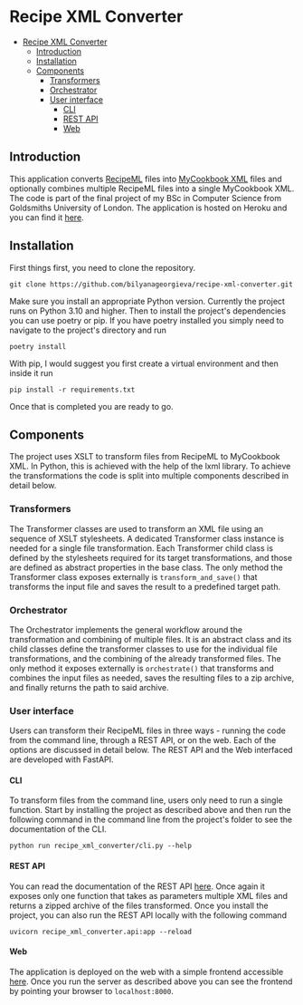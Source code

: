 # Recipe XML Converter
- [Recipe XML Converter](#recipe-xml-converter)
  - [Introduction](#introduction)
  - [Installation](#installation)
  - [Components](#components)
    - [Transformers](#transformers)
    - [Orchestrator](#orchestrator)
    - [User interface](#user-interface)
      - [CLI](#cli)
      - [REST API](#rest-api)
      - [Web](#web)
## Introduction
This application converts [RecipeML](http://www.formatdata.com/recipeml/) files into 
[MyCookbook XML](https://cookmate.blog/my-cookbook-xml-schema/) files and optionally combines multiple
RecipeML files into a single MyCookbook XML. The code is part of the final project of my 
BSc in Computer Science from Goldsmiths University of London. The application is hosted on 
Heroku and you can find it [here](https://recipe-xml-converter.herokuapp.com/).

## Installation
First things first, you need to clone the repository.
```shell
git clone https://github.com/bilyanageorgieva/recipe-xml-converter.git
```
Make sure you install an appropriate Python version. Currently the project runs on Python 
3.10 and higher.
Then to install the project's dependencies you can use poetry or pip. If you have poetry 
installed you simply need to navigate to the project's directory and run 
```shell
poetry install
```
With pip, I would suggest you first create a virtual environment and then inside it run
```shell
pip install -r requirements.txt
```
Once that is completed you are ready to go.

## Components
The project uses XSLT to transform files from RecipeML to MyCookbook XML. In Python, this is
achieved with the help of the lxml library. To achieve the transformations the code is split
into multiple components described in detail below.

### Transformers
The Transformer classes are used to transform an XML file using an sequence of XSLT 
stylesheets. A dedicated Transformer class instance is needed for a single file transformation.
Each Transformer child class is defined by the stylesheets required for its target
transformations, and those are defined as abstract properties in the base class. The only
method the Transformer class exposes externally is `transform_and_save()` that transforms
the input file and saves the result to a predefined target path.

### Orchestrator
The Orchestrator implements the general workflow around the transformation and combining
of multiple files. It is an abstract class and its child classes define the transformer
classes to use for the individual file transformations, and the combining of the already
transformed files. The only method it exposes externally is `orchestrate()` that 
transforms and combines the input files as needed, saves the resulting files to a zip
archive, and finally returns the path to said archive. 

### User interface
Users can transform their RecipeML files in three ways - running the code from the 
command line, through a REST API, or on the web. Each of the options are discussed in detail
below. The REST API and the Web interfaced are developed with FastAPI.

#### CLI
To transform files from the command line, users only need to run a single function. 
Start by installing the project as described above and then run the following command
 in the command line from the project's folder to see the documentation of the CLI.
```shell
python run recipe_xml_converter/cli.py --help
```

#### REST API
You can read the documentation of the REST API [here](https://recipe-xml-converter.herokuapp.com/docs).
Once again it exposes only one function that takes as parameters multiple XML files and 
returns a zipped archive of the files transformed. Once you install the project,
you can also run the REST API locally with the following command
```shell
uvicorn recipe_xml_converter.api:app --reload
```

#### Web
The application is deployed on the web with a simple frontend accessible [here](https://recipe-xml-converter.herokuapp.com/).
Once you run the server as described above you can see the frontend by pointing your 
browser to `localhost:8000`.
